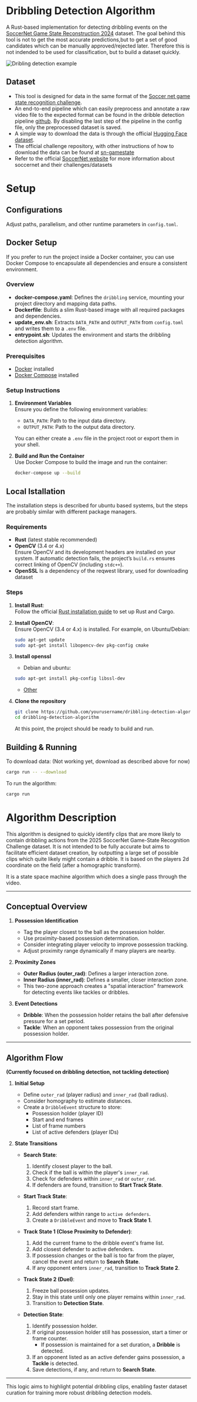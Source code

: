 # Dribbling Detection Algorithm

A Rust-based implementation for detecting dribbling events on the [SoccerNet Game State Reconstruction 2024](https://www.soccer-net.org/) dataset. The goal behind this tool is not to get the most accurate predictions,but to get a set of good candidates which can be manually approved/rejected later. Therefore this is not indended to be used for classification, but to build a dataset quickly.


![Dribling detection example](images/image-1.png)


## Dataset

* This tool is designed for data in the same format of the [Soccer net game state recognition challenge](https://github.com/SoccerNet/sn-gamestate/).
* An end-to-end pipeline which can easily preprocess and annotate a raw video file to the expected format can be found in the dribble detection pipeline [github](https://github.com/eirikeg1/dribbling-detection-algorithm). By disabling the last step of the pipeline in the config file, only the preprocessed dataset is saved.
* A simple way to download the data is through the official [Hugging Face dataset](https://huggingface.co/datasets/SoccerNet/SN-GSR-2025).
* The official challenge repository, with other instructions of how to download the data can be found at [sn-gamestate](https://github.com/SoccerNet/sn-gamestate)
* Refer to the official [SoccerNet website](https://www.soccer-net.org/) for more information about soccernet and their challenges/datasets

# Setup

## Configurations
Adjust paths, parallelism, and other runtime parameters in ```config.toml```.

## Docker Setup

If you prefer to run the project inside a Docker container, you can use Docker Compose to encapsulate all dependencies and ensure a consistent environment.

### Overview

- **docker-compose.yaml**: Defines the `dribbling` service, mounting your project directory and mapping data paths.
- **Dockerfile**: Builds a slim Rust-based image with all required packages and dependencies.
- **update_env.sh**: Extracts `DATA_PATH` and `OUTPUT_PATH` from `config.toml` and writes them to a `.env` file.
- **entrypoint.sh**: Updates the environment and starts the dribbling detection algorithm.

### Prerequisites

- [Docker](https://docs.docker.com/get-docker/) installed
- [Docker Compose](https://docs.docker.com/compose/install/) installed

### Setup Instructions

1. **Environment Variables**  
   Ensure you define the following environment variables:
   - `DATA_PATH`: Path to the input data directory.
   - `OUTPUT_PATH`: Path to the output data directory.

   You can either create a `.env` file in the project root or export them in your shell.

2. **Build and Run the Container**  
   Use Docker Compose to build the image and run the container:
   ```bash
   docker-compose up --build


## Local Istallation
The installation steps is described for ubuntu based systems, but the steps are probably similar with different package managers.

### Requirements

- **Rust** (latest stable recommended)
- **OpenCV** (3.4 or 4.x)  
  Ensure OpenCV and its development headers are installed on your system. If automatic detection fails, the project’s `build.rs` ensures correct linking of OpenCV (including `stdc++`).
- **OpenSSL**
   Is a dependency of the reqwest library, used for downloading dataset

### Steps

1. **Install Rust**:  
   Follow the official [Rust installation guide](https://www.rust-lang.org/tools/install) to set up Rust and Cargo.

2. **Install OpenCV**:  
   Ensure OpenCV (3.4 or 4.x) is installed. For example, on Ubuntu/Debian:
   ```bash
   sudo apt-get update
   sudo apt-get install libopencv-dev pkg-config cmake
   ```
3. **Install openssl**
   * Debian and ubuntu:
   ```bash
   sudo apt-get install pkg-config libssl-dev
   ```
   * [Other](https://docs.rs/openssl/latest/openssl/)
4. **Clone the repository**
    ```bash
    git clone https://github.com/yourusername/dribbling-detection-algorithm.git
    cd dribbling-detection-algorithm
    ```
    At this point, the project should be ready to build and run.


## Building & Running
   To download data: (Not working yet, download as described above for now)
   ```bash
   cargo run -- --download
   ```


To run the algorithm:
```bash
cargo run
```

# Algorithm Description

This algorithm is designed to quickly identify clips that are more likely to contain dribbling actions from the 2025 SoccerNet Game-State Recognition Challenge dataset. It is not intended to be fully accurate but aims to facilitate efficient dataset creation, by outputting a large set of possible clips which quite likely might contain a dribble. It is based on the players 2d coordinate on the field (after a homographic transform).

It is a state space machine algorithm which does a single pass through the video.

---

## Conceptual Overview
1. **Possession Identification**
   - Tag the player closest to the ball as the possession holder.
   - Use proximity-based possession determination.
   - Consider integrating player velocity to improve possession tracking.
   - Adjust proximity range dynamically if many players are nearby.

2. **Proximity Zones**
   - **Outer Radius (outer_rad)**: Defines a larger interaction zone.
   - **Inner Radius (inner_rad)**: Defines a smaller, closer interaction zone.
   - This two-zone approach creates a "spatial interaction" framework for detecting events like tackles or dribbles.

3. **Event Detections**
   - **Dribble**: When the possession holder retains the ball after defensive pressure for a set period.
   - **Tackle**: When an opponent takes possession from the original possession holder.

---

## Algorithm Flow
**(Currently focused on dribbling detection, not tackling detection)**

1. **Initial Setup**
   - Define `outer_rad` (player radius) and `inner_rad` (ball radius). 
   - Consider homography to estimate distances.
   - Create a `DribbleEvent` structure to store:
     - Possession holder (player ID)
     - Start and end frames
     - List of frame numbers
     - List of active defenders (player IDs)

2. **State Transitions**
   - **Search State**: 
     1. Identify closest player to the ball.
     2. Check if the ball is within the player's `inner_rad`.
     3. Check for defenders within `inner_rad` or `outer_rad`.
     4. If defenders are found, transition to **Start Track State**.

   - **Start Track State**: 
     1. Record start frame.
     2. Add defenders within range to `active defenders`.
     3. Create a `DribbleEvent` and move to **Track State 1**.

   - **Track State 1 (Close Proximity to Defender)**: 
     1. Add the current frame to the dribble event's frame list.
     2. Add closest defender to active defenders.
     3. If possession changes or the ball is too far from the player, cancel the event and return to **Search State**.
     4. If any opponent enters `inner_rad`, transition to **Track State 2**.

   - **Track State 2 (Duel)**: 
     1. Freeze ball possession updates.
     2. Stay in this state until only one player remains within `inner_rad`.
     3. Transition to **Detection State**.

   - **Detection State**: 
     1. Identify possession holder.
     2. If original possession holder still has possession, start a timer or frame counter.
        - If possession is maintained for a set duration, a **Dribble** is detected.
     3. If an opponent listed as an active defender gains possession, a **Tackle** is detected.
     4. Save detections, if any, and return to **Search State**.

---

This logic aims to highlight potential dribbling clips, enabling faster dataset curation for training more robust dribbling detection models.

